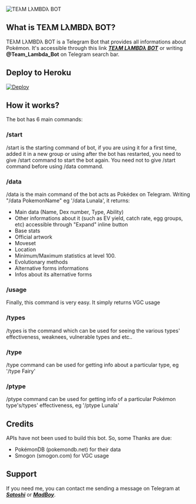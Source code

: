 ![TEλM LλMBDλ BOT](https://telegra.ph/file/3ea3ac0e7d200dfaecc03.jpg)

## What is TEλM LλMBDλ BOT?
TEλM LλMBDλ BOT is a Telegram Bot that provides all informations about Pokémon. It's accessible through this link <b><i>[TEλM LλMBDλ BOT](https://telegram.me/Team_Lambda_Bot)</i></b> or writing <b>@Team_Lambda_Bot</b> on Telegram search bar.

## Deploy to Heroku
[![Deploy](https://www.herokucdn.com/deploy/button.svg)](https://heroku.com/deploy?template=https://github.com/madboy-op/Team-Lambda-Bot.git)

## How it works?
The bot has 6 main commands:

### /start 
/start is the starting command of bot, if you are using it for a first time, added it in a new group or using after the bot has restarted, you need to give /start command to start the bot again. You need not to give /start command before using /data command.

### /data
/data is the main command of the bot acts as Pokédex on Telegram. Writing "/data PokemonName" eg '/data Lunala', it returns:
* Main data (Name, Dex number, Type, Ability)
* Other informations about it (such as EV yield, catch rate, egg groups, etc) accessible through "Expand" inline button
* Base stats
* Official artwork
* Moveset
* Location
* Minimum/Maximum statistics at level 100.
* Evolutionary methods
* Alternative forms informations
* Infos about its alternative forms

### /usage
Finally, this command is very easy. It simply returns VGC usage

### /types 
/types is the command which can be used for seeing the various types' effectiveness, weaknees, vulnerable types and etc..

### /type
/type command can be used for getting info about a particular type, eg '/type Fairy'

### /ptype
/ptype command can be used for getting info of a particular Pokémon type's/types' effectiveness, eg '/ptype Lunala'

## Credits
APIs have not been used to build this bot. So, some Thanks are due:
* PokémonDB (pokemondb.net) for their data
* Smogon (smogon.com) for VGC usage

## Support
If you need me, you can contact me sending a message on Telegram at <b><i>[Satoshi](https://telegram.me/I_hv_fucking_fever_dont_tag)</i></b> or <b><i>[MadBoy](https://telegram.me/Warning_MadBoy_is_Here)</i></b>.
